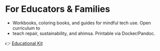 # For Educators & Families

- Workbooks, coloring books, and guides for mindful tech use. Open curriculum to
- teach repair, sustainability, and ahimsa. Printable via Docker/Pandoc.

👉 [Educational Kit](../030-edu/print-kit/demo-sample.md)
